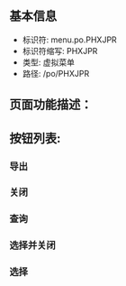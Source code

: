 
## 基本信息

- 标识符: menu.po.PHXJPR
- 标识符缩写: PHXJPR
- 类型: 虚拟菜单
- 路径: /po/PHXJPR

## 页面功能描述：





## 按钮列表:


### 导出



### 关闭



### 查询



### 选择并关闭



### 选择



